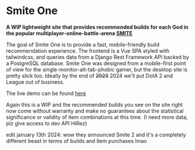 # Smite One  
**A WIP lightweight site that provides recommended builds for each God in the popular multiplayer-online-battle-arena [SMITE](https://smitegame.com/.)**  
  
The goal of Smite One is to provide a fast, mobile-friendly build recommendation experience. The frontend is a Vue SPA styled with tailwindcss, and queries data from a Django Rest Framework API backed by a PostgreSQL database. Smite One was designed from a mobile-first point of view for the single-monitor-alt-tab-phobic gamer, but the desktop site is pretty slick too. Ideally by the end of ~~2023~~ 2024 we'll put DotA 2 and League out of business.
  
The live demo can be found [here](https://smite-one-production.up.railway.app/)

Again this is a WIP and the recommended builds you see on the site right now come without warranty and make no guarantees about the statistical significance or validity of item combinations at this time. (I need more data, plz give access to dev API HiRez)

edit january 13th 2024: wow they announced Smite 2 and it's a completely different beast in terms of builds and item purchases lmao